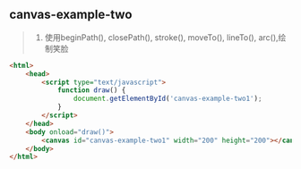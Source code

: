 ## canvas-example-two
>1. 使用beginPath(), closePath(), stroke(), moveTo(), lineTo(), arc(),绘制笑脸
````html
<html>
    <head>
        <script type="text/javascript">
            function draw() {
                document.getElementById('canvas-example-two1');
            }
        </script>
    </head>
    <body onload="draw()">
        <canvas id="canvas-example-two1" width="200" height="200"></canvas>
    </body>
</html>
````